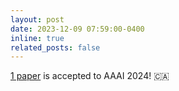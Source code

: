 ```yaml
---
layout: post
date: 2023-12-09 07:59:00-0400
inline: true
related_posts: false
---
```


[1 paper](https://ojs.aaai.org/index.php/AAAI/article/view/29883) is accepted to AAAI 2024! :canada:

